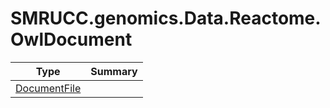 ﻿
# SMRUCC.genomics.Data.Reactome.OwlDocument

|Type|Summary|
|----|-------|
|[DocumentFile](./DocumentFile.md)||


